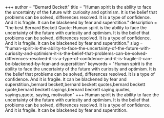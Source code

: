 +++
author = "Bernard Beckett"
title = "Human spirit is the ability to face the uncertainty of the future with curiosity and optimism. It is the belief that problems can be solved, differences resolved. It is a type of confidence. And it is fragile. It can be blackened by fear and superstition."
description = "the best Bernard Beckett Quote: Human spirit is the ability to face the uncertainty of the future with curiosity and optimism. It is the belief that problems can be solved, differences resolved. It is a type of confidence. And it is fragile. It can be blackened by fear and superstition."
slug = "human-spirit-is-the-ability-to-face-the-uncertainty-of-the-future-with-curiosity-and-optimism-it-is-the-belief-that-problems-can-be-solved-differences-resolved-it-is-a-type-of-confidence-and-it-is-fragile-it-can-be-blackened-by-fear-and-superstition"
keywords = "Human spirit is the ability to face the uncertainty of the future with curiosity and optimism. It is the belief that problems can be solved, differences resolved. It is a type of confidence. And it is fragile. It can be blackened by fear and superstition.,bernard beckett,bernard beckett quotes,bernard beckett quote,bernard beckett sayings,bernard beckett saying,quotes, sayings,quote, saying, motivation"
+++
Human spirit is the ability to face the uncertainty of the future with curiosity and optimism. It is the belief that problems can be solved, differences resolved. It is a type of confidence. And it is fragile. It can be blackened by fear and superstition.
